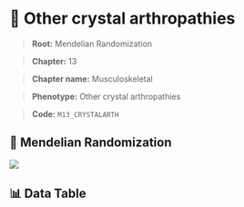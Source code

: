 # 🧪 Other crystal arthropathies

> **Root:** Mendelian Randomization

> **Chapter:** 13  

> **Chapter name:** Musculoskeletal

> **Phenotype:** Other crystal arthropathies  

> **Code:** `M13_CRYSTALARTH`

## 🧬 Mendelian Randomization  

<img src="/MR/Figures/Forward/M13_CRYSTALARTH.png"/>

## 📊 Data Table

<CsvTableMRF src="/public/MR/Data/Forward/M13_CRYSTALARTH.csv"/>
